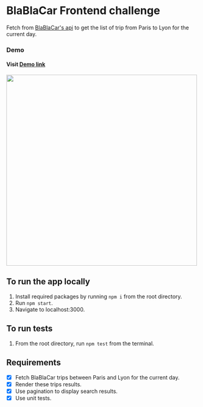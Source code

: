 # BlaBlaCar Frontend challenge
Fetch from [BlaBlaCar's api](https://support.blablacar.com/hc/en-gb/articles/360014199820--Search-V3-API-Documentation) to get the list of trip from Paris to Lyon for the current day.

### Demo
#### Visit [Demo link](https://lilysdemo.web.app)

<img src="https://user-images.githubusercontent.com/9043536/152699002-b7643128-151a-42e1-b738-27a09e8ce918.png" width="500" />

## To run the app locally
1. Install required packages by running `npm i` from the root directory.
2. Run `npm start`.
3. Navigate to localhost:3000.

## To run tests
1. From the root directory, run `npm test` from the terminal.

## Requirements
- [x] Fetch BlaBlaCar trips between Paris and Lyon for the current day.
- [x] Render these trips results.
- [x] Use pagination to display search results.
- [x] Use unit tests.
